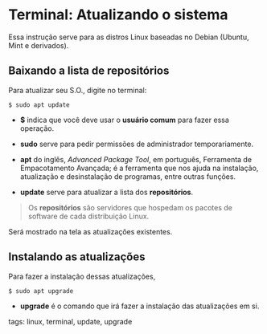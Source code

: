 # Terminal: Atualizando o sistema


Essa instrução serve para as distros Linux baseadas no Debian (Ubuntu, Mint e derivados).

## Baixando a lista de repositórios

Para atualizar seu S.O., digite no terminal:

```
$ sudo apt update
```

- **$** indica que você deve usar o **usuário comum** para fazer essa operação.

- **sudo** serve para pedir permissões de administrador temporariamente.

- **apt** do inglês, *Advanced Package Tool*, em português, Ferramenta de Empacotamento Avançada; é a ferramenta que nos ajuda na instalação, atualização e desinstalação de programas, entre outras funções.

- **update** serve para atualizar a lista dos **repositórios**.

> Os **repositórios** são servidores que hospedam os pacotes de software de cada distribuição Linux.

Será mostrado na tela as atualizações existentes.

## Instalando as atualizações

Para fazer a instalação dessas atualizações,

```
$ sudo apt upgrade
```

- **upgrade** é o comando que irá fazer a instalação das atualizações em si.

tags: linux, terminal, update, upgrade

